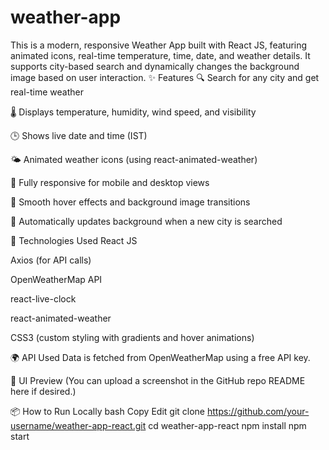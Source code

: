 # weather-app
This is a modern, responsive Weather App built with React JS, featuring animated icons, real-time temperature, time, date, and weather details. It supports city-based search and dynamically changes the background image based on user interaction.
✨ Features
🔍 Search for any city and get real-time weather

🌡️ Displays temperature, humidity, wind speed, and visibility

🕒 Shows live date and time (IST)

🌤️ Animated weather icons (using react-animated-weather)

📱 Fully responsive for mobile and desktop views

🎨 Smooth hover effects and background image transitions

🔁 Automatically updates background when a new city is searched

🧰 Technologies Used
React JS

Axios (for API calls)

OpenWeatherMap API

react-live-clock

react-animated-weather

CSS3 (custom styling with gradients and hover animations)

🌍 API Used
Data is fetched from OpenWeatherMap using a free API key.

📸 UI Preview
(You can upload a screenshot in the GitHub repo README here if desired.)

📦 How to Run Locally
bash
Copy
Edit
git clone https://github.com/your-username/weather-app-react.git
cd weather-app-react
npm install
npm start
